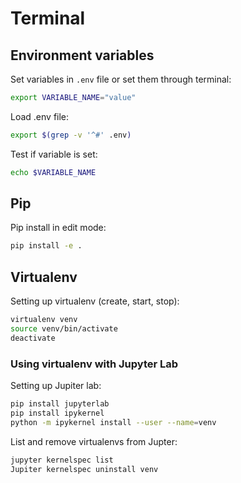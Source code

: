 # Terminal

## Environment variables

Set variables in `.env` file or set them through terminal:

```bash
export VARIABLE_NAME="value"
```

Load .env file:

```bash
export $(grep -v '^#' .env)    
```

Test if variable is set:

```bash
echo $VARIABLE_NAME
```

## Pip

Pip install in edit mode:

```bash
pip install -e .
```

## Virtualenv

Setting up virtualenv (create, start, stop):

```bash
virtualenv venv
source venv/bin/activate
deactivate
```

### Using virtualenv with Jupyter Lab

Setting up Jupiter lab:

```bash
pip install jupyterlab
pip install ipykernel
python -m ipykernel install --user --name=venv
```

List and remove virtualenvs from Jupter:

```bash
jupyter kernelspec list
Jupiter kernelspec uninstall venv
```
